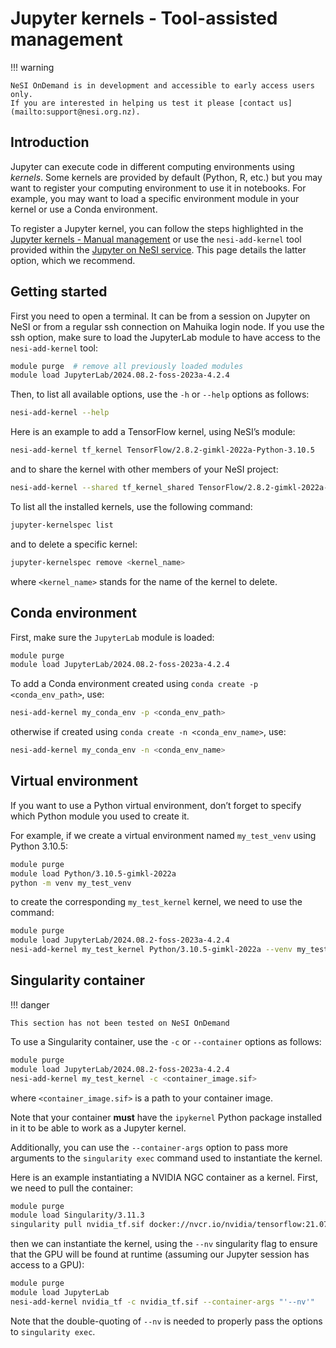 # Jupyter kernels - Tool-assisted management

!!! warning

    NeSI OnDemand is in development and accessible to early access users only.
    If you are interested in helping us test it please [contact us](mailto:support@nesi.org.nz).

## Introduction

Jupyter can execute code in different computing environments using
*kernels*. Some kernels are provided by default (Python, R, etc.) but
you may want to register your computing environment to use it in
notebooks. For example, you may want to load a specific environment
module in your kernel or use a Conda environment.

To register a Jupyter kernel, you can follow the steps highlighted in
the [Jupyter kernels - Manual management](./Jupyter_kernels_Manual_management.md)
or use the `nesi-add-kernel` tool provided within the [Jupyter on NeSI service](https://jupyter.nesi.org.nz).
This page details the latter option, which we recommend.

## Getting started

First you need to open a terminal. It can be from a session on Jupyter
on NeSI or from a regular ssh connection on Mahuika login node. If you
use the ssh option, make sure to load the JupyterLab module to have
access to the `nesi-add-kernel` tool:

``` sh
module purge  # remove all previously loaded modules
module load JupyterLab/2024.08.2-foss-2023a-4.2.4
```

Then, to list all available options, use the `-h` or `--help` options as
follows:

``` sh
nesi-add-kernel --help
```

Here is an example to add a TensorFlow kernel, using NeSI’s module:

``` sh
nesi-add-kernel tf_kernel TensorFlow/2.8.2-gimkl-2022a-Python-3.10.5
```

and to share the kernel with other members of your NeSI project:

``` sh
nesi-add-kernel --shared tf_kernel_shared TensorFlow/2.8.2-gimkl-2022a-Python-3.10.5 
```

To list all the installed kernels, use the following command:

``` sh
jupyter-kernelspec list
```

and to delete a specific kernel:

``` sh
jupyter-kernelspec remove <kernel_name>
```

where `<kernel_name>` stands for the name of the kernel to delete.

## Conda environment

First, make sure the `JupyterLab` module is loaded:

``` sh
module purge
module load JupyterLab/2024.08.2-foss-2023a-4.2.4
```

To add a Conda environment created using
`conda create -p <conda_env_path>`, use:

``` sh
nesi-add-kernel my_conda_env -p <conda_env_path>
```

otherwise if created using `conda create -n <conda_env_name>`, use:

``` sh
nesi-add-kernel my_conda_env -n <conda_env_name>
```

## Virtual environment

If you want to use a Python virtual environment, don’t forget to specify
which Python module you used to create it.

For example, if we create a virtual environment named `my_test_venv`
using Python 3.10.5:

``` sh
module purge
module load Python/3.10.5-gimkl-2022a
python -m venv my_test_venv
```

to create the corresponding `my_test_kernel` kernel, we need to use the
command:

``` sh
module purge
module load JupyterLab/2024.08.2-foss-2023a-4.2.4
nesi-add-kernel my_test_kernel Python/3.10.5-gimkl-2022a --venv my_test_venv
```

## Singularity container

!!! danger

    This section has not been tested on NeSI OnDemand

To use a Singularity container, use the `-c` or `--container` options as
follows:

``` sh
module purge
module load JupyterLab/2024.08.2-foss-2023a-4.2.4
nesi-add-kernel my_test_kernel -c <container_image.sif>
```

where `<container_image.sif>` is a path to your container image.

Note that your container **must** have the `ipykernel` Python package
installed in it to be able to work as a Jupyter kernel.

Additionally, you can use the `--container-args` option to pass more
arguments to the `singularity exec` command used to instantiate the
kernel.

Here is an example instantiating a NVIDIA NGC container as a kernel.
First, we need to pull the container:

``` sh
module purge
module load Singularity/3.11.3
singularity pull nvidia_tf.sif docker://nvcr.io/nvidia/tensorflow:21.07-tf2-py3
```

then we can instantiate the kernel, using the `--nv` singularity flag to
ensure that the GPU will be found at runtime (assuming our Jupyter
session has access to a GPU):

``` sh
module purge
module load JupyterLab
nesi-add-kernel nvidia_tf -c nvidia_tf.sif --container-args "'--nv'"
```

Note that the double-quoting of `--nv` is needed to properly pass the
options to `singularity exec`.
